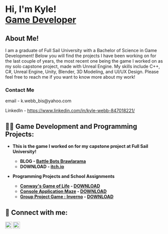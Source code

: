 <h1>Hi, I'm Kyle! <br/><a href="https://www.linkedin.com/in/kyle-webb-847018221/">Game Developer</a></h1>

<h2> About Me!</h2>
I am a graduate of Full Sail University with a Bachelor of Science in Game Development! Below you will find the projects I have been working on for the last couple of years, the most recent one being the game I worked on as my solo capstone project, made with Unreal Engine. My skills include C++, C#, Unreal Engine, Unity, Blender, 3D Modeling, and UI/UX Design. Please feel free to reach me if you want to know more about my work!

<h3>Contact Me</h3>
email - k.webb_bis@yahoo.com

LinkedIn - https://www.linkedin.com/in/kyle-webb-847018221/

<h2>👨‍💻 Game Development and Programming Projects:</h2>

- <b>This is the game I worked on for my capstone project at Full Sail University!<b>
  - BLOG - [Battle Bots Brawlarama](https://battlebotsbrawlarama.wordpress.com/)
  - DOWNLOAD - [itch.io](https://kylewebb96.itch.io/battle-bots-brawlarama)


- <b>Programming Projects and School Assignments</b>
  - [Conway's Game of Life](https://github.com/KyleWebb96/GameofLife) - [DOWNLOAD](https://kylewebb96.itch.io/conways-game-of-life)
  - [Console Application Maze](https://github.com/KyleWebb96/ConsoleApplicationMaze) - [DOWNLOAD](https://kylewebb96.itch.io/console-application-maze)
  - [Group Project Game : Inverno](https://github.com/KyleWebb96/IronTigersFPSGame) - [DOWNLOAD](https://kylewebb96.itch.io/inverno)


<h2> 🤳 Connect with me:</h2>

[<img align="left" alt="KyleWebb | LinkedIn" width="22px" src="https://cdn.jsdelivr.net/npm/simple-icons@v3/icons/linkedin.svg" />][linkedin]
[<img align="left" alt="KyleWebb | Instagram" width="22px" src="https://cdn.jsdelivr.net/npm/simple-icons@v3/icons/instagram.svg" />][instagram]

[instagram]: https://www.instagram.com/k.webb.az/
[linkedin]: https://www.linkedin.com/in/kyle-webb-847018221/
